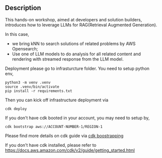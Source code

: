 
## Description
This hands-on workshop, aimed at developers and solution builders, introduces how to leverage LLMs for RAG(Retrieval Augmented Generation).

In this case,
* we bring kNN to search solutions of related problems by AWS Opensearch;
* Use one of LLM models to do analysis for all related content and rendering with streamed response from the LLM model.

Deployment
please go to infrasturcture folder. 
You need to setup python env,
```
python3 -m venv .venv
source .venv/bin/activate
pip install -r requirements.txt
```
Then you can kick off infrastructure deployment via
```
cdk deploy
```
If you don't have cdk booted in your account, you may need to setup by,
```
cdk bootstrap aws://ACCOUNT-NUMBER-1/REGION-1
```
Please find more details on cdk guide via [cdk boostrapping](https://docs.aws.amazon.com/cdk/v2/guide/bootstrapping.html)

If you don't have cdk installed, please refer to https://docs.aws.amazon.com/cdk/v2/guide/getting_started.html